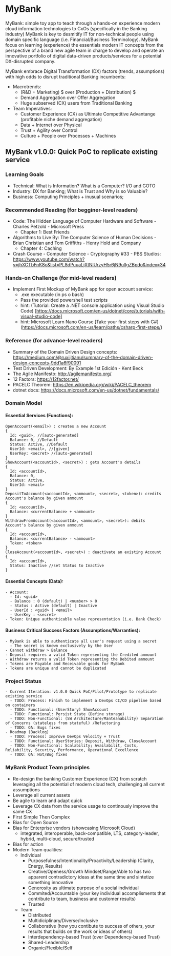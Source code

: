 # MyBank
MyBank: simple toy app to teach through a hands-on experience modern cloud information technologies to CxOs (specifically in the Banking Industry)
MyBank is key to desmitify IT for non-technical people using domain specific language (i.e. Financial/Business Terminology).
MyBank focus on learning (experience) the essentials modern IT concepts from the perspective of a brand new agile team in charge to develop and operate an innovative portfolio of digital data-driven products/services for a potential DX-disrupted company.

MyBank embrace Digital Transformation (DX) factors (trends, assumptions) with high odds to disrupt traditional Banking incumbents:
  - Macrotrends:
    - (R&D + Marketing) $ over (Production + Distribution) $ 
    - Demand Aggregation over Offer Aggregation
    - Huge subserved (CX) users from Traditional Banking 
  - Team Imperatives:
    - Customer Experience (CX) as Ultimate Competitive Advantange (profitable niche demand aggregation)
    - Data + Internet over Physical
    - Trust + Agility over Control
    - Culture + People over Processes + Machines

## MyBank v1.0.0: Quick PoC to replicate existing service

### Learning Goals
  - Technical: What is Information? What is a Computer? I/O and GOTO
  - Industry: DX for Banking; What is Trust and Why is so Valuable?
  - Business: Computing Principles + inusual scenarios;

### Recommended Reading (for begginer-level readers)
  - Code: The Hidden Language of Computer Hardware and Software - Charles Petzold - Microsoft Press
    - Chapter 1: Best Friends
  - Algorithms to Live By: The Computer Science of Human Decisions - Brian Christian and Tom Griffiths - Henry Hold and Company
    - Chapter 4: Caching
  - Crash Course - Computer Science - Cryptography #33 - PBS Studios: https://www.youtube.com/watch?v=jhXCTbFnK8o&list=PL8dPuuaLjXtNlUrzyH5r6jN9ulIgZBpdo&index=34

### Hands-on Challenge (for mid-level readers)
  - Implement First Mockup of MyBank app for open account service: 
    - .exe executable (in ps o bash)
    - Pass the provided powershell test scripts
    - hint: (Tutorial: Create a .NET console application using Visual Studio Code) [https://docs.microsoft.com/en-us/dotnet/core/tutorials/with-visual-studio-code]
    - hint: Microsoft Learn Nano Course [Take your first steps with C#] (https://docs.microsoft.com/en-us/learn/paths/csharp-first-steps/)

### Reference (for advance-level readers)
  - Summary of the Domain Driven Design concepts: https://medium.com/@ruxijitianu/summary-of-the-domain-driven-design-concepts-9dd1a6f90091
  - Test Driven Development: By Example 1st Edición - Kent Beck
  - The Agile Manifesto: http://agilemanifesto.org/
  - 12 Factors: https://12factor.net/
  - PACELC Theorem: https://en.wikipedia.org/wiki/PACELC_theorem
  - dotnet docs: https://docs.microsoft.com/en-us/dotnet/fundamentals/

### Domain Model
#### Essential Services (Functions):
    OpenAccount(<email>) : creates a new Account 
    { 
      Id: <guid>, //[auto-generated]
      Balance: 0, //Default
      Status: Active, //Default
      UserId: <email>, //[given]
      UserKey: <secret> //[auto-generated]
    }
    ShowAccount(<accountId>, <secret>) : gets Account's details
    { 
      Id: <accountId>, 
      Balance: 0, 
      Status: Active, 
      UserId: <email>
    }
    DepositToAccount(<accountId>, <ammount>, <secret>, <token>): credits Account's balance by given ammount
    { 
      Id: <accountId>, 
      Balance: <currentBalance> + <ammount>
    }
    WithdrawFromAccount(<accountId>, <ammount>, <secret>): debits Account's balance by given ammount
    { 
      Id: <accountId>, 
      Balance: <currentBalance> - <ammount>
      Token: <token>
    }
    CloseAccount(<accountId>, <secret>) : deactivate an existing Account
    { 
      Id: <accountId>, 
      Status: Inactive //set Status to Inactive
    }
    
#### Essential Concepts (Data):
    - Account:
      - Id: <guid>
      - Balance : 0 (default) | <number> > 0
      - Status : Active (default) | Inactive
      - UserId : <guid> | <email>
      - UserKey : <secret>
    - Token: Unique authenticable value representation (i.e. Bank Check)

#### Business Critical Success Factors (Assumptions/Warranties):
    - MyBank is able to authenticate all user's request using a secret
      - The secret is known exclusively by the User
    - Cannot withdraw > Balance
    - Deposit requires a valid Token representing the Credited ammount
    - Withdraw returns a valid Token representing the Debited ammount
    - Tokens are Payable and Receivable goods for MyBank
    - Tokens are unique and cannot be duplicated

### Project Status
    - Current Iteration: v1.0.0 Quick PoC/Pilot/Prototype to replicate existing service
      - TODO: Process: Finish to implement a DevOps CI/CD pipeline based on containers
      - TODO: Functional: (UserStory) ShowAccount
      - TODO: Functional: Persist State (Define storage)
      - TODO: Non-Functional: (SW Architecture/Manteanability) Separation of Concerns (stateless from stateful) /Refactoring
      - TODO: QA: Bugs fixes
    - Roadmap (Backlog)
      - TODO: Process: Improve DevOps Velocity + Trust
      - TODO: Functional: UserStories: Deposit, Withdraw, CloseAccount
      - TODO: Non-Functional: Scalability; Availabilit, Costs, Reliability, Security, Performance, Operational Excellence
      - TODO: QA: Hot/Bug fixes

### MyBank Product Team principles
  - Re-design the banking Customer Experience (CX) from scratch leveraging all the potential of modern cloud tech, challenging all current assumptions
  - Leverage all current assets
  - Be agile to learn and adapt quick
  - Leverage CX data from the service usage to continously improve the same CX
  - First Simple Then Complex
  - Bias for Open Source
  - Bias for Enterprise vendors (showcasing Microsoft Cloud)
    - integrated, interoperable, back-compatible, LTS, category-leader, hybrid, multi-cloud, secure/trusted
  - Bias for action
  - Modern Team qualities:
    - Individual
      - Purposefulnes/Intentionality/Proactivity/Leadership (Clarity, Energy, Results)
      - Creative/Openess/Growth Mindset/Range/Able to has two apparent contradictory ideas at the same time and sintetize something innovative
      - Generosity as ultimate purpose of a social individual
      - Commited/Accountable (your key individual accomplisments that contribute to team, business and customer results)
      - Trusted
    - Team
      - Distributed
      - Multidiciplinary/Diverse/Inclusive
      - Collaborative (how you contibute to success of others, your results that builds on the work or ideas of others)
      - Interdependency-based Trust (over Dependency-based Trust)
      - Shared-Leadership 
      - Organic/Flexible/Self 
